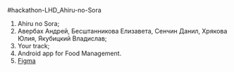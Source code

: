 #hackathon-LHD_Ahiru-no-Sora
1) Ahiru no Sora;
2) Авербах Андрей, Бесштанникова Елизавета, Сенчин Данил, Хрякова Юлия, Якубицкий Владислав;
3) Your track;
4) Android app for Food Management.
5) [Figma](https://www.figma.com/file/cLiripVAbAQ5rGo19uT2iL/Untitled?node-id=0%3A1)